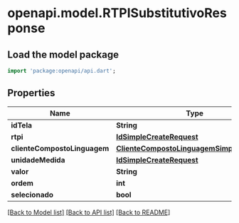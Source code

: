 # openapi.model.RTPISubstitutivoResponse

## Load the model package
```dart
import 'package:openapi/api.dart';
```

## Properties
Name | Type | Description | Notes
------------ | ------------- | ------------- | -------------
**idTela** | **String** |  | [optional] 
**rtpi** | [**IdSimpleCreateRequest**](IdSimpleCreateRequest.md) |  | [optional] 
**clienteCompostoLinguagem** | [**ClienteCompostoLinguagemSimpleResponse**](ClienteCompostoLinguagemSimpleResponse.md) |  | [optional] 
**unidadeMedida** | [**IdSimpleCreateRequest**](IdSimpleCreateRequest.md) |  | [optional] 
**valor** | **String** |  | [optional] 
**ordem** | **int** |  | [optional] 
**selecionado** | **bool** |  | [optional] 

[[Back to Model list]](../README.md#documentation-for-models) [[Back to API list]](../README.md#documentation-for-api-endpoints) [[Back to README]](../README.md)


